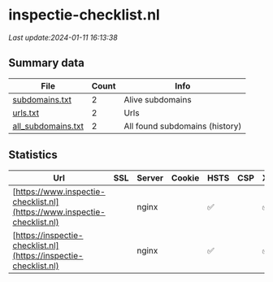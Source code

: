 # inspectie-checklist.nl
*Last update:2024-01-11 16:13:38*
## Summary data
| File       | Count | Info |
|------------|-------|------|
|[subdomains.txt](/data/inspectie-checklist/subdomains.txt)|2|Alive subdomains|
|[urls.txt](/data/inspectie-checklist/urls.txt)|2|Urls|
|[all_subdomains.txt](/data/inspectie-checklist/all_subdomains.txt)|2|All found subdomains (history)|
## Statistics
| Url | SSL | Server | Cookie | HSTS | CSP | XFO | XXP | RP | Tech |
|------------|-------|------|------|------|------|------|------|------|------|
|[https://www.inspectie-checklist.nl](https://www.inspectie-checklist.nl)| |nginx| |:white_check_mark: | |:white_check_mark: |:white_check_mark: |:white_check_mark: |Drupal:9 HSTS Nginx...|
|[https://inspectie-checklist.nl](https://inspectie-checklist.nl)| |nginx| |:white_check_mark: | |:white_check_mark: |:white_check_mark: |:white_check_mark: |HSTS Nginx|